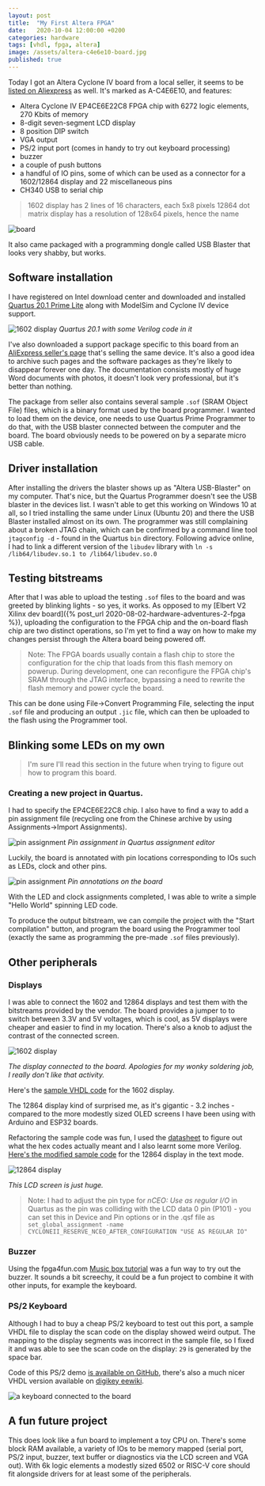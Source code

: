 ```yaml
---
layout: post
title:  "My First Altera FPGA"
date:   2020-10-04 12:00:00 +0200
categories: hardware
tags: [vhdl, fpga, altera]
image: /assets/altera-c4e6e10-board.jpg
published: true
---
```


Today I got an Altera Cyclone IV board from a local seller, it seems to be [listed on Aliexpress](https://www.aliexpress.com/item/4001125259366.html) as well. It's marked as A-C4E6E10, and features:
- Altera Cyclone IV EP4CE6E22C8 FPGA chip with 6272 logic elements, 270 Kbits of memory
- 8-digit seven-segment LCD display
- 8 position DIP switch
- VGA output
- PS/2 input port (comes in handy to try out keyboard processing)
- buzzer
- a couple of push buttons
- a handful of IO pins, some of which can be used as a connector for a 1602/12864 display and 22 miscellaneous pins
- CH340 USB to serial chip

> 1602 display has 2 lines of 16 characters, each 5x8 pixels
> 12864 dot matrix display has a resolution of 128x64 pixels, hence the name

![board](/assets/altera-c4e6e10-board.jpg)

It also came packaged with a programming dongle called USB Blaster that looks very shabby, but works.

## Software installation

I have registered on Intel download center and downloaded and installed [Quartus 20.1 Prime Lite](https://fpgasoftware.intel.com/20.1/?edition=lite&platform=windows) along with ModelSim and Cyclone IV device support.

![1602 display](/assets/altera-quartus-20.png)
_Quartus 20.1 with some Verilog code in it_

I've also downloaded a support package specific to this board from an [AliExpress seller's page](https://www.aliexpress.com/item/32813736111.html) that's selling the same device. It's also a good idea to archive such pages and the software packages as they're likely to disappear forever one day. The documentation consists mostly of huge Word documents with photos, it doesn't look very professional, but it's better than nothing.

The package from seller also contains several sample `.sof` (SRAM Object File) files, which is a binary format used by the board programmer. I wanted to load them on the device, one needs to use Quartus Prime Programmer to do that, with the USB blaster connected between the computer and the board. The board obviously needs to be powered on by a separate micro USB cable.

## Driver installation

After installing the drivers the blaster shows up as "Altera USB-Blaster" on my computer. That's nice, but the Quartus Programmer doesn't see the USB blaster in the devices list. I wasn't able to get this working on Windows 10 at all, so I tried installing the same under Linux (Ubuntu 20) and there the USB Blaster installed almost on its own. The programmer was still complaining about a broken JTAG chain, which can be confirmed by a command line tool `jtagconfig -d` - found in the Quartus `bin` directory. Following advice online, I had to link a different version of the `libudev` library with `ln -s /lib64/libudev.so.1 to /lib64/libudev.so.0`

## Testing bitstreams

After that I was able to upload the testing `.sof` files to the board and was greeted by blinking lights - so yes, it works. As opposed to my [Elbert V2 Xilinx dev board]({% post_url 2020-08-02-hardware-adventures-2-fpga %}), uploading the configuration to the FPGA chip and the on-board flash chip are two distinct operations, so I'm yet to find a way on how to make my changes persist through the Altera board being powered off. 

> Note: The FPGA boards usually contain a flash chip to store the configuration for the chip that loads from this flash memory on powerup. During development, one can reconfigure the FPGA chip's SRAM through the JTAG interface, bypassing a need to rewrite the flash memory and power cycle the board.

This can be done using File->Convert Programming File, selecting the input `.sof` file and producing an output `.jic` file, which can then be uploaded to the flash using the Programmer tool.

## Blinking some LEDs on my own

> I'm sure I'll read this section in the future when trying to figure out how to program this board.

### Creating a new project in Quartus.

 I had to specify the EP4CE6E22C8 chip. I also have to find a way to add a pin assignment file (recycling one from the Chinese archive by using Assignments->Import Assignments). 

![pin assignment](/assets/altera-pin-assignment.png)
_Pin assignment in Quartus assignment editor_

Luckily, the board is annotated with pin locations corresponding to IOs such as LEDs, clock and other pins.

![pin assignment](/assets/altera-pin-annotation.jpg)
_Pin annotations on the board_

With the LED and clock assignments completed, I was able to write a simple "Hello World" spinning LED code.

To produce the output bitstream, we can compile the project with the "Start compilation" button, and program the board using the Programmer tool (exactly the same as programming the pre-made `.sof` files previously).

## Other peripherals

### Displays

I was able to connect the 1602 and 12864 displays and test them with the bitstreams provided by the vendor. The board provides a jumper to to switch between 3.3V and 5V voltages, which is cool, as 5V displays were cheaper and easier to find in my location. There's also a knob to adjust the contrast of the connected screen.

![1602 display](/assets/altera-lcd-1602.jpg)

_The display connected to the board. Apologies for my wonky soldering job, I really don't like that activity._

Here's the [sample VHDL code](https://gist.github.com/jborza/1831f69983af6ec0e48bbf32ce7229e2) for the 1602 display.

The 12864 display kind of surprised me, as it's gigantic - 3.2 inches - compared to the more modestly sized OLED screens I have been using with Arduino and ESP32 boards.

Refactoring the sample code was fun, I used the [datasheet](https://www.exploreembedded.com/wiki/images/7/77/QC12864B.pdf) to figure out what the hex codes actually meant and I also learnt some more Verilog. [Here's the modified sample code](https://github.com/jborza/altera-12864-demo/blob/main/LCD12864.v) for the 12864 display in the text mode.

![12864 display](/assets/altera-lcd-12864.jpg)

_This LCD screen is just huge._

> Note: I had to adjust the pin type for _nCEO: Use as regular I/O_ in Quartus as the pin was colliding with the LCD data 0 pin (P101) - you can set this in Device and Pin options or in the .qsf file as `set_global_assignment -name CYCLONEII_RESERVE_NCEO_AFTER_CONFIGURATION "USE AS REGULAR IO"
`

### Buzzer

Using the fpga4fun.com [Music box tutorial](https://www.fpga4fun.com/MusicBox1.html) was a fun way to try out the buzzer. It sounds a bit screechy, it could be a fun project to combine it with other inputs, for example the keyboard.

### PS/2 Keyboard

Although I had to buy a cheap PS/2 keyboard to test out this port, a sample VHDL file to display the scan code on the display showed weird output. The mapping to the display segments was incorrect in the sample file, so I fixed it and was able to see the scan code on the display: `29` is generated by the space bar.

Code of this PS/2 demo [is available on GitHub](https://github.com/jborza/altera-c4-ps2demo/blob/main/keyboard_test.vhd), there's also a much nicer VHDL version available on [digikey eewiki](https://www.digikey.com/eewiki/pages/viewpage.action?pageId=28278929).

![a keyboard connected to the board](/assets/altera-ps2.jpg)

## A fun future project

This does look like a fun board to implement a toy CPU on. There's some block RAM available, a variety of IOs to be memory mapped (serial port, PS/2 input, buzzer, text buffer or diagnostics via the LCD screen and VGA out). With 6k logic elements a modestly sized 6502 or RISC-V core should fit alongside drivers for at least some of the peripherals.